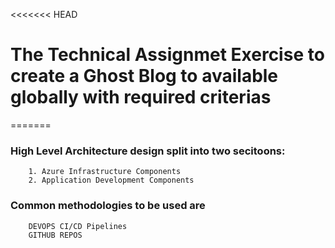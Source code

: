 <<<<<<< HEAD
# The Technical Assignmet Exercise to create a Ghost Blog to available globally with required criterias
=======
### High Level Architecture design split into two secitoons:
        1. Azure Infrastructure Components
        2. Application Development Components
        
        
### Common methodologies to be used are  #####
        DEVOPS CI/CD Pipelines
        GITHUB REPOS
        

